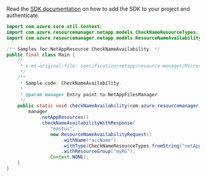 Read the [SDK documentation](https://github.com/Azure/azure-sdk-for-java/blob/azure-resourcemanager-netapp_1.0.0-beta.7/sdk/netapp/azure-resourcemanager-netapp/README.md) on how to add the SDK to your project and authenticate.

```java
import com.azure.core.util.Context;
import com.azure.resourcemanager.netapp.models.CheckNameResourceTypes;
import com.azure.resourcemanager.netapp.models.ResourceNameAvailabilityRequest;

/** Samples for NetAppResource CheckNameAvailability. */
public final class Main {
    /*
     * x-ms-original-file: specification/netapp/resource-manager/Microsoft.NetApp/stable/2021-08-01/examples/CheckNameAvailability.json
     */
    /**
     * Sample code: CheckNameAvailability.
     *
     * @param manager Entry point to NetAppFilesManager.
     */
    public static void checkNameAvailability(com.azure.resourcemanager.netapp.NetAppFilesManager manager) {
        manager
            .netAppResources()
            .checkNameAvailabilityWithResponse(
                "eastus",
                new ResourceNameAvailabilityRequest()
                    .withName("accName")
                    .withType(CheckNameResourceTypes.fromString("netAppAccount"))
                    .withResourceGroup("myRG"),
                Context.NONE);
    }
}
```
